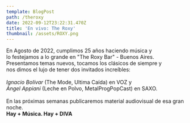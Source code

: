 ```yaml
---
template: BlogPost
path: /theroxy
date: 2022-09-12T23:22:31.470Z
title: 'En vivo: The Roxy'
thumbnail: /assets/ROXY.png
---
```

En Agosto de 2022, cumplimos 25 años haciendo música y \
lo festejamos a lo grande en "The Roxy Bar" - Buenos Aires.\
Presentamos temas nuevos, tocamos los clásicos de siempre y \
nos dimos el lujo de tener dos invitados increíbles: \
\
*Ignacio Bolívar* (The Mode, Ultima Caída) en VOZ y \
*Angel Appiani* (Leche en Polvo, MetalProgPopCast) en SAXO.\
\
En las próximas semanas publicaremos material audiovisual de esa gran noche.\
**Hay + Música. Hay + DIVA**
